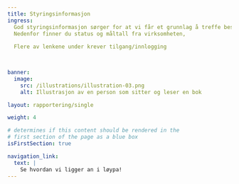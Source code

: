 ```yaml
---
title: Styringsinformasjon
ingress: 
  God styringsinformasjon sørger for at vi får et grunnlag å treffe beslutninger på, tar informerte valg, trekker i samme retning og når målene på en effektiv måte. Målrettet resultatoppfølging forutseter at vi kjenner tilstanden til virksomheten, og følger opp ved å gjøre tiltak/forbedringer som er nødvendige.
  Nedenfor finner du status og måltall fra virksomheten,
  
  Flere av lenkene under krever tilgang/innlogging

  

banner:
  image:
    src: /illustrations/illustration-03.png
    alt: Illustrasjon av en person som sitter og leser en bok

layout: rapportering/single

weight: 4

# determines if this content should be rendered in the
# first section of the page as a blue box
isFirstSection: true

navigation_link:
  text: |
    Se hvordan vi ligger an i løypa!
---
```

